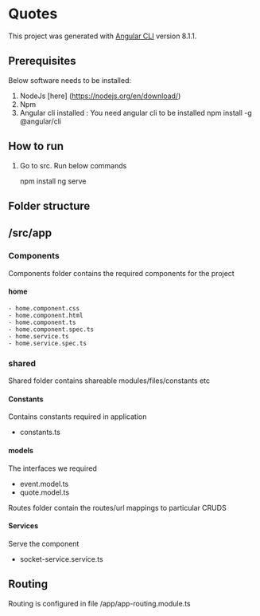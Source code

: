 # Quotes

This project was generated with [Angular CLI](https://github.com/angular/angular-cli) version 8.1.1.

## Prerequisites

Below software needs to be installed:
1. NodeJs [here] (https://nodejs.org/en/download/)
2. Npm 
3. Angular cli installed : You need angular cli to be installed
   npm install -g @angular/cli

## How to run

1. Go to src. Run below commands

   npm install
   ng serve

## Folder structure

## /src/app

### Components
Components folder contains the required components for the project

#### home
    - home.component.css
    - home.component.html
    - home.component.ts
    - home.component.spec.ts
    - home.service.ts
    - home.service.spec.ts
### shared
Shared folder contains shareable modules/files/constants etc

#### Constants
Contains constants required in application
- constants.ts

#### models
The interfaces we required
- event.model.ts
- quote.model.ts

Routes folder contain the routes/url mappings to particular CRUDS

#### Services
Serve the component
- socket-service.service.ts

## Routing
Routing is configured in file /app/app-routing.module.ts

